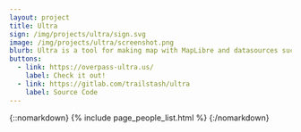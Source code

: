 ```yaml
---
layout: project
title: Ultra
sign: /img/projects/ultra/sign.svg
image: /img/projects/ultra/screenshot.png
blurb: Ultra is a tool for making map with MapLibre and datasources such as Overpass, QLever, GeoJSON files, etc. It powers a number of our maps here on maprva.org
buttons:
  - link: https://overpass-ultra.us/
    label: Check it out!
  - link: https://gitlab.com/trailstash/ultra
    label: Source Code
---
```


{::nomarkdown}
{% include page_people_list.html %}
{:/nomarkdown}
